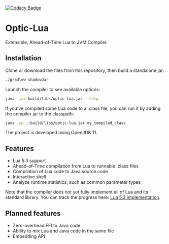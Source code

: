 [![Codacy Badge](https://api.codacy.com/project/badge/Grade/42ba3cf88ee148caab9261dea45a572a)](https://www.codacy.com?utm_source=github.com&amp;utm_medium=referral&amp;utm_content=PhilipRoman/optic-lua-dev&amp;utm_campaign=Badge_Grade)
# Optic-Lua

Extensible, Ahead-of-Time Lua to JVM Compiler.

## Installation

Clone or download the files from this repository, then build a standalone jar:
```bash
./gradlew shadowJar
```

Launch the compiler to see available options:
```bash
java -jar build/libs/optic-lua.jar --help
```
If you've compiled some Lua code to a .class file, you can run it by adding the compiler jar to the classpath:
```bash
java -cp .:build/libs/optic-lua.jar my_compiled_class
```

The project is developed using OpenJDK 11.

## Features
*   Lua 5.3 support
*   Ahead-of-Time compilation from Lua to runnable .class files
*   Compilation of Lua code to Java source code
*   Interactive shell
*   Analyze runtime statistics, such as common parameter types

Note that the compiler does not yet fully implement all of Lua and its standard library. You can track the progress here: [Lua 5.3 implementation](https://github.com/PhilipRoman/optic-lua-dev/projects/1).

## Planned features
*   Zero-overhead FFI to Java code
*   Ability to mix Lua and Java code in the same file
*   Embedding API
